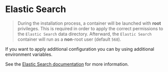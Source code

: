 # Elastic Search

> During the installation process, a container will be launched with **root** privileges. This is required
> in order to apply the correct permissions to the `Elastic Search` data directory. Afterward, the `Elastic Search` container
> will run as a **non**-root user (default `568`).

If you want to apply additional configuration you can by using additional environment variables.

See the [Elastic Search documentation](https://www.elastic.co/guide/en/elasticsearch/reference/master/docker.html#docker-configuration-methods)
for more information.
